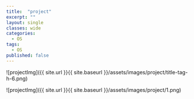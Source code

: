 ```yaml
---
title:  "project"
excerpt: ""
layout: single
classes: wide
categories:
  - OS
tags:
  - OS
published: false
---
```


![projectImg]({{ site.url }}{{ site.baseurl }}/assets/images/project/title-tag-h-6.png)


![projectImg]({{ site.url }}{{ site.baseurl }}/assets/images/project/1.png)


